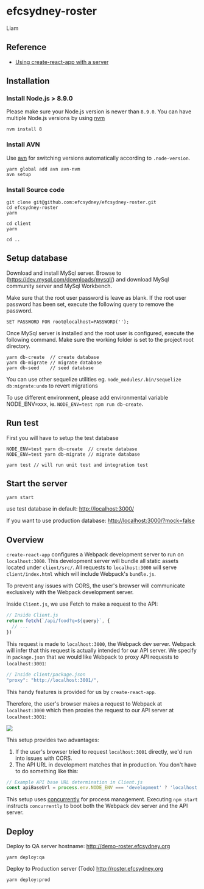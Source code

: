 # efcsydney-roster
Liam
## Reference

* [Using create-react-app with a server](https://www.fullstackreact.com/articles/using-create-react-app-with-a-server/)

## Installation

### Install Node.js > 8.9.0

Please make sure your Node.js version is newer than `8.9.0`.
You can have multiple Node.js versions by using [nvm](https://github.com/creationix/nvm)
```
nvm install 8
```

### Install AVN

Use [avn](https://github.com/wbyoung/avn) for switching versions automatically according to `.node-version`.
```
yarn global add avn avn-nvm
avn setup
```

### Install Source code

```
git clone git@github.com:efcsydney/efcsydney-roster.git
cd efcsydney-roster
yarn

cd client
yarn

cd ..
```

## Setup database

Download and install MySql server. Browse to (https://dev.mysql.com/downloads/mysql/) and download MySql community server and MySql Workbench.

Make sure that the root user password is leave as blank. If the root user password has been set, execute the following query to remove the password.

```
SET PASSWORD FOR root@localhost=PASSWORD('');
```
Once MySql server is installed and the root user is configured, execute the following command. Make sure the working folder is set to the project root directory.

```
yarn db-create  // create database
yarn db-migrate // migrate database
yarn db-seed    // seed database
```
You can use other sequelize utilities eg. `node_modules/.bin/sequelize db:migrate:undo` to revert migrations

To use different environment, please add environmental variable NODE_ENV=xxx, ie. `NODE_ENV=test npm run db-create`.

## Run test

First you will have to setup the test database

```
NODE_ENV=test yarn db-create  // create database
NODE_ENV=test yarn db-migrate // migrate database
```

```
yarn test // will run unit test and integration test
```

## Start the server

```
yarn start
```
use test database in default:
[http://localhost:3000/](http://localhost:3000/)

If you want to use production database:
[http://localhost:3000/?mock=false](http://localhost:3000/?mock=false)

## Overview

`create-react-app` configures a Webpack development server to run on `localhost:3000`. This development server will bundle all static assets located under `client/src/`. All requests to `localhost:3000` will serve `client/index.html` which will include Webpack's `bundle.js`.

To prevent any issues with CORS, the user's browser will communicate exclusively with the Webpack development server.

Inside `Client.js`, we use Fetch to make a request to the API:

```js
// Inside Client.js
return fetch(`/api/food?q=${query}`, {
  // ...
})
```

This request is made to `localhost:3000`, the Webpack dev server. Webpack will infer that this request is actually intended for our API server. We specify in `package.json` that we would like Webpack to proxy API requests to `localhost:3001`:

```js
// Inside client/package.json
"proxy": "http://localhost:3001/",
```

This handy features is provided for us by `create-react-app`.

Therefore, the user's browser makes a request to Webpack at `localhost:3000` which then proxies the request to our API server at `localhost:3001`:

![](./flow-diagram.png)

This setup provides two advantages:

1. If the user's browser tried to request `localhost:3001` directly, we'd run into issues with CORS.
2. The API URL in development matches that in production. You don't have to do something like this:

```js
// Example API base URL determination in Client.js
const apiBaseUrl = process.env.NODE_ENV === 'development' ? 'localhost:3001' : '/'
```

This setup uses [concurrently](https://github.com/kimmobrunfeldt/concurrently) for process management. Executing `npm start` instructs `concurrently` to boot both the Webpack dev server and the API server.

## Deploy

Deploy to QA server hostname: http://demo-roster.efcsydney.org

```
yarn deploy:qa
```


Deploy to Production server (Todo) http://roster.efcsydney.org

```
yarn deploy:prod
```
